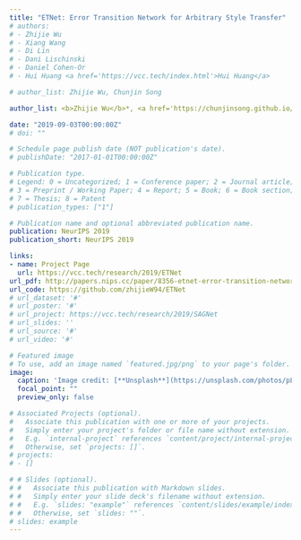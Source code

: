 ```yaml
---
title: "ETNet: Error Transition Network for Arbitrary Style Transfer"
# authors:
# - Zhijie Wu
# - Xiang Wang
# - Di Lin
# - Dani Lischinski
# - Daniel Cohen-Or
# - Hui Huang <a href='https://vcc.tech/index.html'>Hui Huang</a>

# author_list: Zhijie Wu, Chunjin Song

author_list: <b>Zhijie Wu</b>*, <a href='https://chunjinsong.github.io/'>Chunjin Song</a>\*, <a href='https://zhouyangvcc.github.io/'>Yang Zhou</a>, <a href='http://www.cs.mun.ca/~gong/'>Minglun Gong</a>, <a href='https://vcc.tech/~huihuang'>Hui Huang</a>

date: "2019-09-03T00:00:00Z"
# doi: ""

# Schedule page publish date (NOT publication's date).
# publishDate: "2017-01-01T00:00:00Z"

# Publication type.
# Legend: 0 = Uncategorized; 1 = Conference paper; 2 = Journal article;
# 3 = Preprint / Working Paper; 4 = Report; 5 = Book; 6 = Book section;
# 7 = Thesis; 8 = Patent
# publication_types: ["1"]

# Publication name and optional abbreviated publication name.
publication: NeurIPS 2019
publication_short: NeurIPS 2019

links:
- name: Project Page
  url: https://vcc.tech/research/2019/ETNet
url_pdf: http://papers.nips.cc/paper/8356-etnet-error-transition-network-for-arbitrary-style-transfer.pdf
url_code: https://github.com/zhijieW94/ETNet
# url_dataset: '#'
# url_poster: '#'
# url_project: https://vcc.tech/research/2019/SAGNet
# url_slides: ''
# url_source: '#'
# url_video: '#'

# Featured image
# To use, add an image named `featured.jpg/png` to your page's folder. 
image:
  caption: 'Image credit: [**Unsplash**](https://unsplash.com/photos/pLCdAaMFLTE)'
  focal_point: ""
  preview_only: false

# Associated Projects (optional).
#   Associate this publication with one or more of your projects.
#   Simply enter your project's folder or file name without extension.
#   E.g. `internal-project` references `content/project/internal-project/index.md`.
#   Otherwise, set `projects: []`.
# projects:
# - []

# # Slides (optional).
# #   Associate this publication with Markdown slides.
# #   Simply enter your slide deck's filename without extension.
# #   E.g. `slides: "example"` references `content/slides/example/index.md`.
# #   Otherwise, set `slides: ""`.
# slides: example
---
```


<!-- {{% alert note %}}
Click the *Cite* button above to demo the feature to enable visitors to import publication metadata into their reference management software.
{{% /alert %}} -->

<!-- {{% alert note %}}
Click the *Slides* button above to demo Academic's Markdown slides feature.
{{% /alert %}} -->

<!-- Supplementary notes can be added here, including [code and math](https://sourcethemes.com/academic/docs/writing-markdown-latex/). -->

